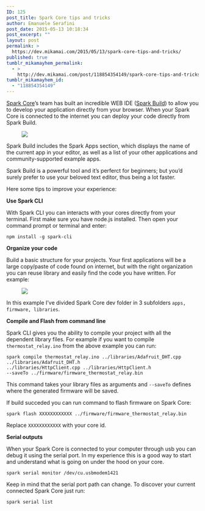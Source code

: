 ```yaml
---
ID: 125
post_title: Spark Core tips and tricks
author: Emanuele Serafini
post_date: 2015-05-13 10:18:34
post_excerpt: ""
layout: post
permalink: >
  https://dev.mikamai.com/2015/05/13/spark-core-tips-and-tricks/
published: true
tumblr_mikamayhem_permalink:
  - >
    http://dev.mikamai.com/post/118854354149/spark-core-tips-and-tricks
tumblr_mikamayhem_id:
  - "118854354149"
---
```

<p><a href="https://www.spark.io/">Spark Core</a>&rsquo;s team  has built an incredible WEB IDE (<a href="https://build.spark.io/">Spark Build</a>) to allow you to develop your application directly from your browser. When your Spark Core is connected to the internet you can deploy your code directly from Spark Build.</p><figure class="tmblr-full"><img src="http://68.media.tumblr.com/bf3e346cae321c778b47afcdc10f5aa2/tumblr_inline_noa7xr8G5Z1qfdn20_540.jpg" /></figure><p>Spark Build includes the Spark Apps section, which displays the name of the current app in your editor, as well as a list of your other applications and community-supported example apps.</p><p>Spark Build is a powerful tool and it&rsquo;s perferct for beginners; but you’d surely prefer to use your beloved text editor, thus being a lot faster.</p><p>Here some tips to improve your experience:</p><p><b>Use Spark CLI</b></p><p>With Spark CLI you can interacts with your cores directly from your terminal. First make sure you have node.js installed. Then open your command prompt or terminal and enter:</p><pre><code>npm install -g spark-cli
</code></pre><p><b>Organize your code</b></p><p>Build a basic structure for your projects. Your first applications will be a large copy/paste of code found on internet, but with the right organization you can reuse library and easily find the code you have written. For example:</p><figure><img src="http://68.media.tumblr.com/966bfaaca0c755718ca58581831e504c/tumblr_inline_noa7xgyqLa1qfdn20_540.jpg" /></figure><p>In this example I&rsquo;ve divided Spark Core dev folder in 3 subfolders <code>apps, firmware, libraries</code>.</p><p><b>Compile and Flash from command line</b></p><p>Spark CLI gives you the ability to compile your project with all the dependent library files. For example if you want to compile <code>thermostat_relay.ino</code> from the above example you can run:</p><pre><code>spark compile thermostat_relay.ino ../libraries/Adafruit_DHT.cpp ../libraries/Adafruit_DHT.h 
../libraries/HttpClient.cpp ../libraries/HttpClient.h 
--saveTo ../firmware/firmware_thermostat_relay.bin 
</code></pre><p>This command takes your library files as arguments and <code>--saveTo</code> defines where the generated firmware will be saved.</p><p>If build succeded you can run command to flash firmware on Spark Core:</p><pre><code>spark flash XXXXXXXXXXXX ../firmware/firmware_thermostat_relay.bin
</code></pre><p>Replace <code>XXXXXXXXXXXX</code> with your core id.</p><p><b>Serial outputs</b></p><p>When your Spark Core is connected to your computer through usb you can debug it using the serial port. In my experience this is a good way to start and understand what is going on under the hood on your core.</p><pre><code>spark serial monitor /dev/cu.usbmodem1421
</code></pre><p>Keep in mind that the serial port path can change. To discover your current connected Spark Core just run:</p><pre><code>spark serial list
</code></pre>